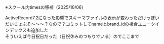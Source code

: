 ※スクール内timesの移植（2025/10/06）

ActiveRecord7.2になった影響でスキーマファイルの表示が変わっただけっぽい  
だいじょぶそ～～～？なので？コミットしてnameとbrand_idの複合ユニークインデックスも追加した  
そういえば今日祝日だった（日祝休みのつもりでいる）のでここまで  
